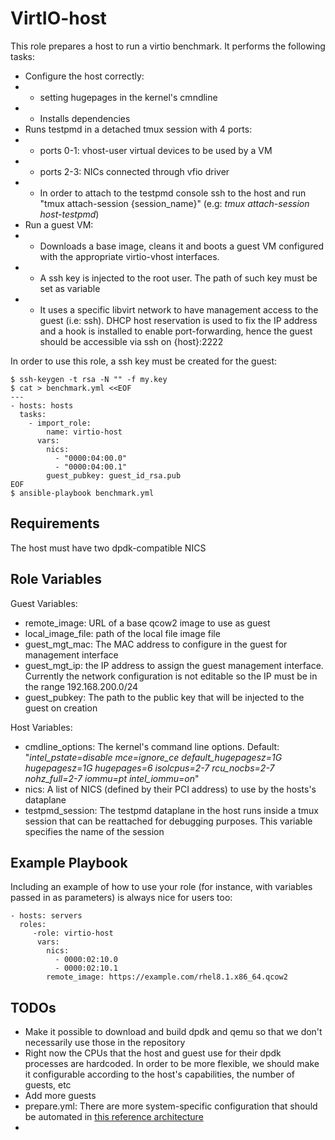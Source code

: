 VirtIO-host
==========

This role prepares a host to run a virtio benchmark. It performs the following tasks:

 - Configure the host correctly:
 -  - setting hugepages in the kernel's cmndline
 -  - Installs dependencies
 - Runs testpmd in a detached tmux session with 4 ports:
 - - ports 0-1: vhost-user virtual devices to be used by a VM
 - - ports 2-3: NICs connected through vfio driver
 - - In order to attach to the testpmd console ssh to the host and run "tmux attach-session {session_name}" (e.g: *tmux attach-session host-testpmd*)
 - Run a guest VM:
 - - Downloads a base image, cleans it and boots a guest VM configured with the
appropriate virtio-vhost interfaces.
 - - A ssh key is injected to the root user. The path of such key must be set as variable
 - - It uses a specific libvirt network to have management access to the guest (i.e: ssh).
DHCP host reservation is used to fix the IP address and a hook is installed to enable port-forwarding, hence the guest should be accessible via ssh on {host}:2222

In order to use this role, a ssh key must be created for the guest:

    $ ssh-keygen -t rsa -N "" -f my.key
    $ cat > benchmark.yml <<EOF
    ---
    - hosts: hosts
      tasks:
        - import_role:
            name: virtio-host
          vars:
            nics:
              - "0000:04:00.0"
              - "0000:04:00.1"
            guest_pubkey: guest_id_rsa.pub
    EOF
    $ ansible-playbook benchmark.yml


Requirements
------------

The host must have two dpdk-compatible NICS

Role Variables
--------------

Guest Variables:

* remote_image: URL of a base qcow2 image to use as guest
* local_image_file: path of the local file image file
* guest_mgt_mac: The MAC address to configure in the guest for management interface
* guest_mgt_ip: the IP address to assign the guest management interface.
Currently the network configuration is not editable so the IP must be in the range 192.168.200.0/24
* guest_pubkey: The path to the public key that will be injected to the guest on creation

Host Variables:

* cmdline_options: The kernel's command line options. Default:
"*intel_pstate=disable mce=ignore_ce default_hugepagesz=1G hugepagesz=1G hugepages=6 isolcpus=2-7 rcu_nocbs=2-7 nohz_full=2-7 iommu=pt intel_iommu=on*"
* nics: A list of NICS (defined by their PCI address) to use by the hosts's dataplane
* testpmd_session: The testpmd dataplane in the host runs inside a tmux session that can
be reattached for debugging purposes. This variable specifies the name of the session



Example Playbook
----------------

Including an example of how to use your role (for instance, with variables passed in as parameters) is always nice for users too:

    - hosts: servers
      roles:
         -role: virtio-host
          vars:
            nics:
              - 0000:02:10.0
              - 0000:02:10.1
            remote_image: https://example.com/rhel8.1.x86_64.qcow2



TODOs
------------------

* Make it possible to download and build dpdk and qemu so that we don't necessarily use those in the repository
* Right now the CPUs that the host and guest use for their dpdk processes are hardcoded. In order to be more flexible, we should make it configurable according to the host's capabilities, the number of guests, etc
* Add more guests
* prepare.yml: There are more system-specific configuration that should be automated in  [this reference architecture](http://doc.dpdk.org/guides/howto/pvp_reference_benchmark.html)
* 
